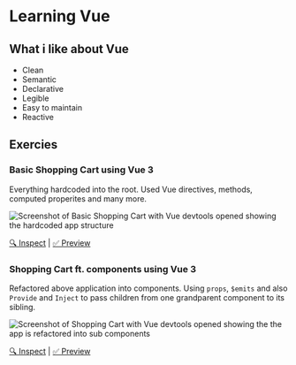 # Learning Vue

## What i like about Vue

- Clean
- Semantic
- Declarative
- Legible
- Easy to maintain
- Reactive

## Exercies

### Basic Shopping Cart using Vue 3

  Everything hardcoded into the root. Used Vue directives, methods, computed properites and many more.   

  <img src="https://user-images.githubusercontent.com/34814964/141605629-c2c0c4bb-4888-4a21-af59-e2002c086b00.png" alt="Screenshot of Basic Shopping Cart with Vue devtools opened showing the hardcoded app structure"/> 

   [🔍 Inspect](https://github.com/zeshhaan/learning-vue3/tree/exercise/directives%2Fshopping-cart) | [✅ Preview](https://learning-vue3-git-exercise-directivesshopping-cart-zshn.vercel.app/)

### Shopping Cart ft. components using Vue 3
  Refactored above application into components. Using `props`, `$emits` and also `Provide` and `Inject` to pass children from one grandparent component to its sibling.

  <img src="https://user-images.githubusercontent.com/34814964/141605795-ead84705-0a2a-455f-93f9-254a1bfc6042.png" alt="Screenshot of Shopping Cart with Vue devtools opened showing the the app is refactored into sub components"/> 

  [🔍 Inspect](https://github.com/zeshhaan/learning-vue3/tree/exercise/directives%2Fshopping-cart-ft-components) | [✅ Preview](https://learning-vue3-git-exercise-directivesshopping-cart-455631-zshn.vercel.app/)
